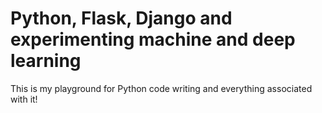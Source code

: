 # Python, Flask, Django and experimenting machine and deep learning

This is my playground for Python code writing and everything associated with it!
